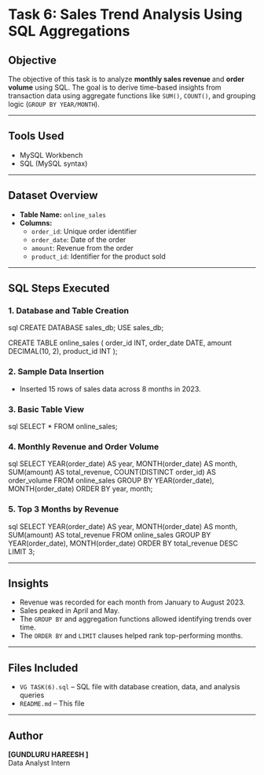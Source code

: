 
#  Task 6: Sales Trend Analysis Using SQL Aggregations

##  Objective
The objective of this task is to analyze **monthly sales revenue** and **order volume** using SQL. The goal is to derive time-based insights from transaction data using aggregate functions like `SUM()`, `COUNT()`, and grouping logic (`GROUP BY YEAR/MONTH`).

---

##  Tools Used
- MySQL Workbench
- SQL (MySQL syntax)

---

## Dataset Overview

- **Table Name:** `online_sales`
- **Columns:**
  - `order_id`: Unique order identifier
  - `order_date`: Date of the order
  - `amount`: Revenue from the order
  - `product_id`: Identifier for the product sold

---

##  SQL Steps Executed

### 1. **Database and Table Creation**
sql
CREATE DATABASE sales_db;
USE sales_db;

CREATE TABLE online_sales (
    order_id INT,
    order_date DATE,
    amount DECIMAL(10, 2),
    product_id INT
);


### 2. **Sample Data Insertion**
- Inserted 15 rows of sales data across 8 months in 2023.

### 3. **Basic Table View**
sql
SELECT * FROM online_sales;


### 4. **Monthly Revenue and Order Volume**
sql
SELECT 
    YEAR(order_date) AS year,
    MONTH(order_date) AS month,
    SUM(amount) AS total_revenue,
    COUNT(DISTINCT order_id) AS order_volume
FROM 
    online_sales
GROUP BY 
    YEAR(order_date), MONTH(order_date)
ORDER BY 
    year, month;


### 5. **Top 3 Months by Revenue**
sql
SELECT 
    YEAR(order_date) AS year,
    MONTH(order_date) AS month,
    SUM(amount) AS total_revenue
FROM 
    online_sales
GROUP BY 
    YEAR(order_date), MONTH(order_date)
ORDER BY 
    total_revenue DESC
LIMIT 3;


---

##  Insights

- Revenue was recorded for each month from January to August 2023.
- Sales peaked in April and May.
- The `GROUP BY` and aggregation functions allowed identifying trends over time.
- The `ORDER BY` and `LIMIT` clauses helped rank top-performing months.

---

##  Files Included

- `VG TASK(6).sql` – SQL file with database creation, data, and analysis queries
- `README.md` – This file

---

##  Author

**[GUNDLURU HAREESH ]**  
Data Analyst Intern  

